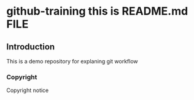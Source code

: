 # github-training this is README.md FILE

## Introduction
This is a demo repository for explaning git workflow

### Copyright
Copyright notice
